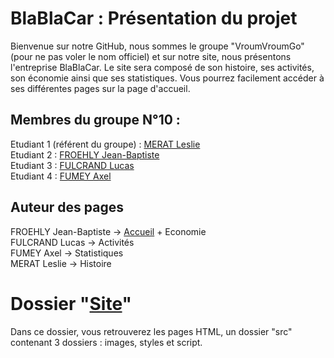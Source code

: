 # BlaBlaCar : Présentation du projet

Bienvenue sur notre GitHub, nous sommes le groupe "VroumVroumGo" (pour ne pas voler le nom officiel) et sur notre site, nous présentons l'entreprise BlaBlaCar. Le site sera composé de son histoire, ses activités, son économie ainsi que ses statistiques. Vous pourrez facilement accéder à ses différentes pages sur la page d'accueil.

## Membres du groupe N°10 :

Etudiant 1 (référent du groupe) :  [MERAT Leslie](mailto:leslie.merat@edu.univ-fcomte.fr?subject=SAE_1_05_06)  
Etudiant 2 : [FROEHLY Jean-Baptiste](mailto:jean-baptiste.froehly@edu.univ-fcomte.fr?subject=SAE_1_05_06)   
Etudiant 3 : [FULCRAND Lucas](mailto:lucas.fulcrand@edu.univ-fcomte.fr?subject=SAE_1_05_06)  
Etudiant 4 : [FUMEY Axel](mailto:axel.fumey@edu.univ-fcomte.fr?subject=SAE_1_05_06)  

## Auteur des pages

FROEHLY Jean-Baptiste -> [Accueil](https://lfulcran-iut90.github.io/S1-2023-BlaBlaCar/Site/index.html) + Economie<br>
FULCRAND Lucas -> Activités<br>
FUMEY Axel -> Statistiques<br>
MERAT Leslie -> Histoire<br>

# Dossier "[Site](https://github.com/lfulcran-iut90/S1-2023-BlaBlaCar/tree/main/Site)"

Dans ce dossier, vous retrouverez les pages HTML, un dossier "src" contenant 3 dossiers : images, styles et script.
